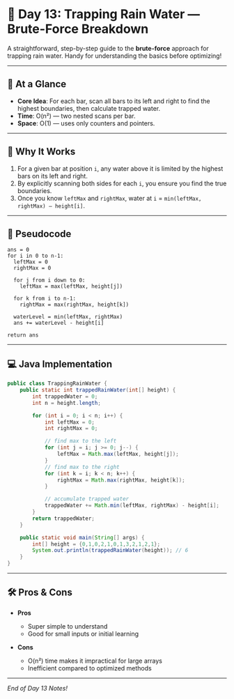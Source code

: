 # 📘 Day 13: Trapping Rain Water — Brute-Force Breakdown

A straightforward, step-by-step guide to the **brute-force** approach for trapping rain water. Handy for understanding the basics before optimizing!

---

## 🌟 At a Glance

- **Core Idea**: For each bar, scan all bars to its left and right to find the highest boundaries, then calculate trapped water.
- **Time**: O(n²) — two nested scans per bar.
- **Space**: O(1) — uses only counters and pointers.

---

## 🤔 Why It Works

1. For a given bar at position `i`, any water above it is limited by the highest bars on its left and right.
2. By explicitly scanning both sides for each `i`, you ensure you find the true boundaries.
3. Once you know `leftMax` and `rightMax`, water at `i` = `min(leftMax, rightMax) – height[i]`.

---

## 📝 Pseudocode

```text
ans = 0
for i in 0 to n-1:
  leftMax = 0
  rightMax = 0

  for j from i down to 0:
    leftMax = max(leftMax, height[j])

  for k from i to n-1:
    rightMax = max(rightMax, height[k])

  waterLevel = min(leftMax, rightMax)
  ans += waterLevel - height[i]

return ans
```

---

## 💻 Java Implementation

```java
public class TrappingRainWater {
    public static int trappedRainWater(int[] height) {
        int trappedWater = 0;
        int n = height.length;

        for (int i = 0; i < n; i++) {
            int leftMax = 0;
            int rightMax = 0;

            // find max to the left
            for (int j = i; j >= 0; j--) {
                leftMax = Math.max(leftMax, height[j]);
            }
            // find max to the right
            for (int k = i; k < n; k++) {
                rightMax = Math.max(rightMax, height[k]);
            }

            // accumulate trapped water
            trappedWater += Math.min(leftMax, rightMax) - height[i];
        }
        return trappedWater;
    }

    public static void main(String[] args) {
        int[] height = {0,1,0,2,1,0,1,3,2,1,2,1};
        System.out.println(trappedRainWater(height)); // 6
    }
}
```

---

## 🛠️ Pros & Cons

- **Pros**

  - Super simple to understand
  - Good for small inputs or initial learning

- **Cons**

  - O(n²) time makes it impractical for large arrays
  - Inefficient compared to optimized methods

---

_End of Day 13 Notes!_
